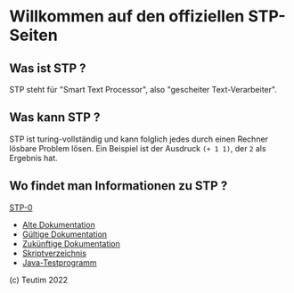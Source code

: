 # Willkommen auf den offiziellen STP-Seiten

<head>
    <meta name='robots' content='noindex,nofollow,noarchive' />
</head>

## Was ist STP ?

STP steht für "Smart Text Processor", also "gescheiter Text-Verarbeiter".

## Was kann STP ?

STP ist turing-vollständig und kann folglich jedes durch einen Rechner lösbare Problem lösen. Ein Beispiel ist der Ausdruck `(+ 1 1)`, der `2` als Ergebnis hat.

## Wo findet man Informationen zu STP ?

[STP-0](./STP-0.jar)

- [Alte Dokumentation](./alteDoku.html)
- [Gültige Dokumentation](./doku.html)
- [Zukünftige Dokumentation](./dokumentation.html)
- [Skriptverzeichnis](./scripts/index.html)
- [Java-Testprogramm](./testprogramm.html)

(c) Teutim 2022
